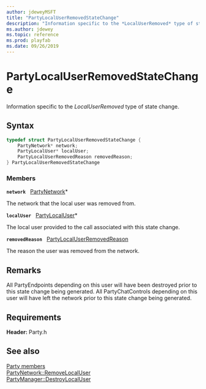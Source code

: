 ```yaml
---
author: jdeweyMSFT
title: "PartyLocalUserRemovedStateChange"
description: "Information specific to the *LocalUserRemoved* type of state change."
ms.author: jdewey
ms.topic: reference
ms.prod: playfab
ms.date: 09/26/2019
---
```


# PartyLocalUserRemovedStateChange  

Information specific to the *LocalUserRemoved* type of state change.  

## Syntax  
  
```cpp
typedef struct PartyLocalUserRemovedStateChange {  
    PartyNetwork* network;  
    PartyLocalUser* localUser;  
    PartyLocalUserRemovedReason removedReason;  
} PartyLocalUserRemovedStateChange  
```
  
### Members  
  
**`network`** &nbsp; [PartyNetwork](../classes/PartyNetwork/partynetwork.md)*  
  
The network that the local user was removed from.
  
**`localUser`** &nbsp; [PartyLocalUser](../classes/PartyLocalUser/partylocaluser.md)*  
  
The local user provided to the call associated with this state change.
  
**`removedReason`** &nbsp; [PartyLocalUserRemovedReason](../enums/partylocaluserremovedreason.md)  
  
The reason the user was removed from the network.
  
## Remarks  
  
All PartyEndpoints depending on this user will have been destroyed prior to this state change being generated. All PartyChatControls depending on this user will have left the network prior to this state change being generated.
  
## Requirements  
  
**Header:** Party.h
  
## See also  
[Party members](../party_members.md)  
[PartyNetwork::RemoveLocalUser](../classes/PartyNetwork/methods/partynetwork_removelocaluser.md)  
[PartyManager::DestroyLocalUser](../classes/PartyManager/methods/partymanager_destroylocaluser.md)
  
  
